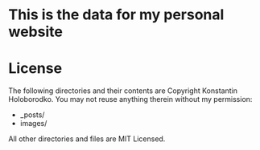 This is the data for my personal website
========================================

License
=======

The following directories and their contents are Copyright Konstantin Holoborodko. You may not reuse anything therein without my permission:

*   _posts/
*   images/

All other directories and files are MIT Licensed.

